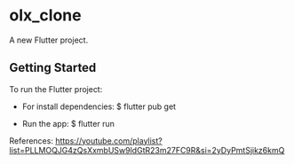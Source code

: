 # olx_clone

A new Flutter project.

## Getting Started

To run the Flutter project:
- For install dependencies:
$ flutter pub get

- Run the app: 
$ flutter run

References:
https://youtube.com/playlist?list=PLLMOQJG4zQsXxmbUSw9ldGtR23m27FC9R&si=2yDyPmtSjikz6kmQ

